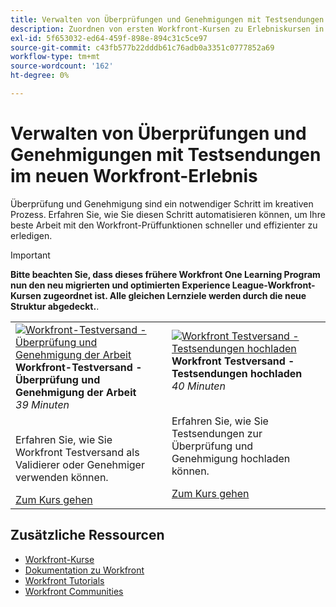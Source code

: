 ```yaml
---
title: Verwalten von Überprüfungen und Genehmigungen mit Testsendungen im neuen Workfront-Erlebnis
description: Zuordnen von ersten Workfront-Kursen zu Erlebniskursen in Liga-Kursen
exl-id: 5f653032-ed64-459f-898e-894c31c5ce97
source-git-commit: c43fb577b22dddb61c76adb0a3351c0777852a69
workflow-type: tm+mt
source-wordcount: '162'
ht-degree: 0%

---
```


# Verwalten von Überprüfungen und Genehmigungen mit Testsendungen im neuen Workfront-Erlebnis

Überprüfung und Genehmigung sind ein notwendiger Schritt im kreativen Prozess. Erfahren Sie, wie Sie diesen Schritt automatisieren können, um Ihre beste Arbeit mit den Workfront-Prüffunktionen schneller und effizienter zu erledigen.

>[!IMPORTANT]
>
>**Bitte beachten Sie, dass dieses frühere Workfront One Learning Program nun den neu migrierten und optimierten Experience League-Workfront-Kursen zugeordnet ist.  Alle gleichen Lernziele werden durch die neue Struktur abgedeckt.**.

<table>
  <tr>
   <td>
      <a href="https://experienceleague.adobe.com/?recommended=Workfront-L-1-2022.1.proof">
      <img alt="Workfront-Testversand - Überprüfung und Genehmigung der Arbeit" src="https://cdn.experienceleague.adobe.com/thumb/workfront-proof---review-and-approve-work.png"/>
      </a>
      <div>
         <strong>Workfront-Testversand - Überprüfung und Genehmigung der Arbeit</strong></a>         
         <br/><em>39 Minuten</em>
      </div>
      <p>
        <br/>
         Erfahren Sie, wie Sie Workfront Testversand als Validierer oder Genehmiger verwenden können.
      </p>
      <a  rel="noreferrer" target="_blank" href="https://experienceleague.adobe.com/?recommended=Workfront-L-1-2022.1.proof" class="spectrum-Button spectrum-Button--primary spectrum-Button--sizeM">
      <span class="spectrum-Button-label has-no-wrap has-text-weight-bold">Zum Kurs gehen</span>
      </a>
   </td>   
   <td>
      <a href="https://experienceleague.adobe.com/?recommended=Workfront-U-1-2022.2.proof">
      <img alt="Workfront Testversand - Testsendungen hochladen" src="https://cdn.experienceleague.adobe.com/thumb/workfront-proof-upload-proofs.png"/>
      </a>
      <div>
         <strong>Workfront Testversand - Testsendungen hochladen</strong></a>         
         <br/><em>40 Minuten</em>
      </div>
      <p>
        <br/>
         Erfahren Sie, wie Sie Testsendungen zur Überprüfung und Genehmigung hochladen können.
      </p>
      <a  rel="noreferrer" target="_blank" href="https://experienceleague.adobe.com/?recommended=Workfront-U-1-2022.2.proof" class="spectrum-Button spectrum-Button--primary spectrum-Button--sizeM">
      <span class="spectrum-Button-label has-no-wrap has-text-weight-bold">Zum Kurs gehen</span>
      </a>
   </td>
  </tr>
</table>

## Zusätzliche Ressourcen

* [Workfront-Kurse](https://experienceleague.adobe.com/?lang=en&amp;Solution=Workfront#courses)
* [Dokumentation zu Workfront](https://experienceleague.adobe.com/docs/workfront.html)
* [Workfront Tutorials](https://experienceleague.adobe.com/docs/workfront-learn/tutorials-workfront/home.html)
* [Workfront Communities](https://experienceleaguecommunities.adobe.com/t5/workfront/ct-p/workfront)
